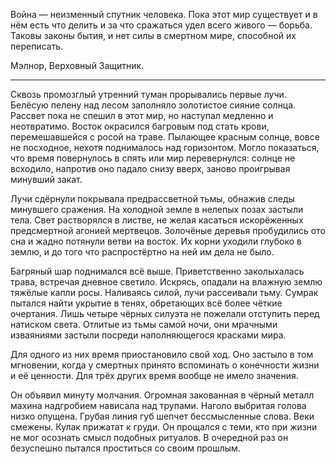 Война &mdash; неизменный спутник человека.
Пока этот мир существует и в нём есть что делить
и за что сражаться удел всего живого &mdash; борьба.
Таковы законы бытия, и нет силы в смертном мире, способной их переписать.

Мэлнор, Верховный Защитник.

---

Сквозь промозглый утренний туман прорывались первые лучи.
Белёсую пелену над лесом заполняло золотистое сияние солнца.
Рассвет пока не спешил в этот мир, но наступал медленно и неотвратимо.
Восток окрасился багровым под стать крови, перемешавшейся с росой на траве.
Пылающее красным солнце, вовсе не посходное, нехотя поднималось над горизонтом.
Могло показаться, что время повернулось в спять или мир перевернулся:
солнце не всходило, напротив оно падало снизу вверх,
заново проигрывая минувший закат.

Лучи сдёрнули покрывала предрассветной тьмы, обнажив следы минувшего сражения.
На холодной земле в нелепых позах застыли тела.
Свет растворялся в листве,
не желая касаться искорёженных предсмертной агонией мертвецов.
Золочёные деревья пробудились ото сна и жадно потянули ветви на восток.
Их корни уходили глубоко в землю,
и до того что распростёртно на ней им дела не было.

Багряный шар поднимался всё выше.
Приветственно заколыхалась трава, встречая дневное светило.
Искрясь, опадали на влажную землю тяжёлые капли росы.
Наливаясь силой, лучи рассеивали тьму.
Сумрак пытался найти укрытие в тенях, обретающих всё более чёткие очертания.
Лишь четыре чёрных силуэта не пожелали отступить перед натиском света.
Отлитые из тьмы самой ночи, они мрачными изваяниями застыли
посреди наполняющегося красками мира.

Для одного из них время приостановило свой ход.
Оно застыло в том мгновении,
когда у смертных принято вспоминать о конечности жизни и её ценности.
Для трёх других время вообще не имело значения.

Он объявил минуту молчания.
Огромная закованная в чёрный металл махина надгробием нависала над трупами.
Наголо выбритая голова низко опущена.
Грубая линия губ шепчет бессмысленные слова.
Веки смежены. Кулак прижатат к груди.
Он прощался с теми, кто при жизни не мог осознать смысл подобных ритуалов.
В очередной раз он безуспешно пытался проститься со своим прошлым.
